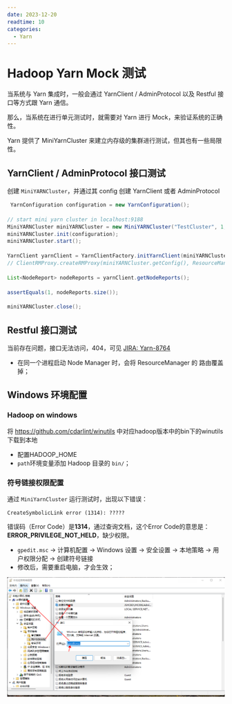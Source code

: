 ```yaml
---
date: 2023-12-20
readtime: 10
categories:
  - Yarn
---
```




# Hadoop Yarn Mock 测试

当系统与 Yarn 集成时，一般会通过 YarnClient / AdminProtocol 以及 Restful 接口等方式跟 Yarn 通信。

那么，当系统在进行单元测试时，就需要对 Yarn 进行 Mock，来验证系统的正确性。

Yarn 提供了 MiniYarnCluster 来建立内存级的集群进行测试，但其也有一些局限性。



<!-- more -->

## YarnClient / AdminProtocol 接口测试

创建 `MiniYARNCluster`，并通过其 config 创建 YarnClient 或者 AdminProtocol

```java
 YarnConfiguration configuration = new YarnConfiguration();

// start mini yarn cluster in localhost:9188
MiniYARNCluster miniYARNCluster = new MiniYARNCluster("TestCluster", 1, 1, 1);
miniYARNCluster.init(configuration);
miniYARNCluster.start();

YarnClient yarnClient = YarnClientFactory.initYarnClient(miniYARNCluster.getConfig());
// ClientRMProxy.createRMProxy(miniYARNCluster.getConfig(), ResourceManagerAdministrationProtocol.class)

List<NodeReport> nodeReports = yarnClient.getNodeReports();

assertEquals(1, nodeReports.size());

miniYARNCluster.close();
```



## Restful 接口测试

当前存在问题，接口无法访问，404，可见 [JIRA: Yarn-8764](https://issues.apache.org/jira/browse/YARN-8674)

- 在同一个进程启动 Node Manager 时，会将 ResourceManager 的 路由覆盖掉；



## Windows 环境配置

### Hadoop on windows

将 https://github.com/cdarlint/winutils 中对应hadoop版本中的bin下的winutils下载到本地

- 配置HADOOP_HOME
- `path`环境变量添加 Hadoop 目录的 `bin/`；



### 符号链接权限配置

通过 `MiniYarnCluster` 运行测试时，出现以下错误：

```
CreateSymbolicLink error (1314): ?????
```

错误码（Error Code）是**1314**，通过查询文档，这个Error Code的意思是：**ERROR_PRIVILEGE_NOT_HELD**，缺少权限。

- `gpedit.msc` -> 计算机配置 -> Windows 设置 -> 安全设置 -> 本地策略 -> 用户权限分配 -> 创建符号链接
- 修改后，需要重启电脑，才会生效；

<img src="pics/yarn_symbol_link.png" alt="image-20231205113305001" style="zoom:80%;" />
